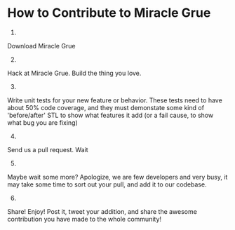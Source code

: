 # How to Contribute to Miracle Grue

1)
Download Miracle Grue

2)
Hack at Miracle Grue. Build the thing you love.

3)
Write unit tests for your new feature or behavior.  These tests need to have about 50% code coverage, and they must demonstate some kind of 'before/after' STL to show what features it add (or a fail cause, to show what bug you are fixing)

4) 
Send us a pull request. Wait

5) 
Maybe wait some more? Apologize, we are few developers and very busy, it may take some time to sort out your pull, and add it to our codebase.

6)
Share! Enjoy! Post it, tweet your addition, and share the awesome contribution you have made to the whole community!


